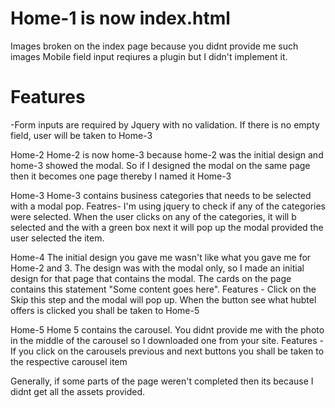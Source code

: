 # Home-1 is now index.html
Images broken on the index page because you didnt provide me such images
Mobile field input reqiures a plugin but I didn't implement it.

# Features
-Form inputs are required by Jquery with no validation. 
         If there is no empty field, user will be taken to Home-3

Home-2
Home-2 is now home-3 because home-2 was the initial design and home-3 showed the modal. 
So if I designed the modal on the same page then it becomes one page thereby I named it Home-3

Home-3
Home-3 contains business categories that needs to be selected with a modal pop.
Featres- I'm using jquery to check if any of the categories were selected.
        When the user clicks on any of the categories, it will b selected and the 
        with a green box next it will pop up the modal provided the user selected the item.

Home-4
The initial design you gave me wasn't like what you gave me for Home-2 and 3.
The design was with the modal only, so I made an initial design for that page that 
contains the modal. 
The cards on the page contains this statement "Some content goes here".
Features - Click on the Skip this step and the modal will pop up.
           When the button see what hubtel offers is clicked you shall be taken to  Home-5

Home-5
Home 5 contains the carousel. You didnt provide me with the photo in the middle of the carousel
so I downloaded one from your site.
Features - If you click on the carousels previous and next buttons you shall be taken to the 
respective carousel item

Generally, if some parts of the page weren't completed then its because I didnt get all the 
assets provided.